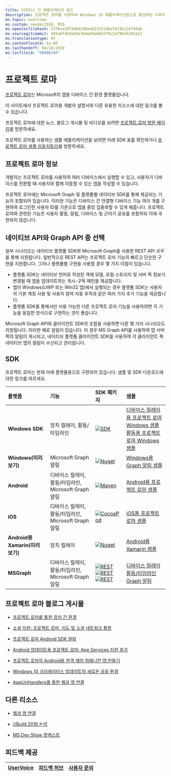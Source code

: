 ```yaml
---
title: 디바이스 간 애플리케이션 빌드
description: 프로젝트 로마를 사용하여 Windows 10 애플리케이션용으로 활성화된 디바이스 간 기능과 플랫폼 간 기능에 대해 알아봅니다.
ms.topic: overview
ms.custom: seodec2018, RS5
ms.openlocfilehash: 57f6ce29730bd296ee623251d8ef619b114f944b
ms.sourcegitcommit: 945a0f4bda02e3b4eb9a665379c2af9bd5285a53
ms.translationtype: HT
ms.contentlocale: ko-KR
ms.lasthandoff: 04/18/2019
ms.locfileid: "58906745"
---
```

# <a name="project-rome"></a>프로젝트 로마

[프로젝트 로마](https://developer.microsoft.com/en-us/windows/project-rome)는 Microsoft의 앱용 디바이스 간 환경 플랫폼입니다. 

이 사이트에서 프로젝트 로마용 개발자 설명서와 다른 유용한 리소스에 대한 링크를 볼 수 있습니다.

프로젝트 로마에 대한 뉴스, 블로그 게시물 및 비디오를 보려면 [프로젝트 로마 방문 페이지](https://developer.microsoft.com/windows/project-rome)를 방문하세요.

프로젝트 로마를 사용하는 샘플 애플리케이션을 보려면 아래 SDK 표를 확인하거나 [프로젝트 로마 샘플 리포지토리](https://github.com/Microsoft/project-rome)를 방문하세요.

## <a name="about-project-rome"></a>프로젝트 로마 정보

개발자는 프로젝트 로마를 사용하여 여러 디바이스에서 실행할 수 있고, 사용자가 디바이스를 전환할 때 사용자와 함께 이동할 수 있는 앱을 작성할 수 있습니다.

프로젝트 로마에는 Microsoft Graph 및 플랫폼별 네이티브 SDK를 통해 제공되는 기능이 포함되어 있습니다. 이러한 기능은 디바이스 간 연결형 디바이스 기능 여러 개를 구현하여 로그인한 사용자 ID를 기준으로 앱을 중앙 집중화할 수 있게 해줍니다. 프로젝트 로마와 관련된 기능은 사용자 활동, 알림, 디바이스 및 근러기 공유를 포함하되 이에 국한되지 않습니다.

## <a name="choosing-between-native-apis-and-graph-apis"></a>네이티브 API와 Graph API 중 선택

일부 시나리오는 네이티브 플랫폼 SDK와 Microsoft Graph를 사용한 REST API *모두*를 통해 지원됩니다. 일반적으로 REST API는 프로젝트 로마 기능의 빠르고 단순한 구현을 지원합니다. 그러나 플랫폼별 구현을 사용할 경우 몇 가지 이점이 있습니다.

* 플랫폼 SDK는 네이티브 언어로 작성된 객체 모델, 로컬 스토리지 및 서버 쪽 정보가 변경될 때 앱을 업데이트하는 게시-구독 패턴을 제공합니다.
* 앱이 Windows(UWP 또는 Win32 앱)에서 실행되는 경우 플랫폼 SDK는 사용자의 기본 계정 사용 및 사용자 참여 자동 추적과 같은 여러 가지 추가 기능을 제공합니다.
* 플랫폼 SDK를 통해서만 사용 가능한 다른 프로젝트 로마 기능을 사용하려면 각 기능을 동일한 방식으로 구현하는 것이 좋습니다.

Microsoft Graph API와 클라이언트 SDK의 조합을 사용하면 다른 몇 가지 시나리오도 지원됩니다. 이러한 예로 알림이 있습니다. 이 경우 MS Graph API를 사용하여 앱 서버 쪽의 알림이 게시되고, 네이티브 플랫폼 클라이언트 SDK를 사용하여 각 클라이언트 쪽 네이티브 앱의 알림이 수신되고 관리됩니다.

## <a name="sdk"></a>SDK

프로젝트 로마는 현재 아래 플랫폼용으로 구현되어 있습니다. 샘플 및 SDK 다운로드에 대한 링크를 따르세요.

[windows-sdk]:             https://developer.microsoft.com/en-us/windows/downloads
[windows-sdk-badge]:       https://img.shields.io/badge/sdk-April%202018%20Update-brightgreen.svg
[windows-drsample]:        https://github.com/Microsoft/Windows-universal-samples/tree/master/Samples/RemoteSystems
[windows-afsample]:        https://github.com/Microsoft/Windows-universal-samples/tree/master/Samples/UserActivity 

[winredist-sdk]:           https://www.nuget.org/packages/Microsoft.ConnectedDevices.UserNotifications
[winredist-sdk-badge]:     https://img.shields.io/nuget/v/Microsoft.ConnectedDevices.UserNotifications.svg
[winredist-sample]:        https://github.com/Microsoft/project-rome/tree/release/1.0.0/Windows/samples

[xamarin-sdk]:             https://www.nuget.org/packages/Microsoft.ConnectedDevices.Xamarin.Droid
[xamarin-sdk-badge]:       https://img.shields.io/nuget/v/Microsoft.ConnectedDevices.Xamarin.Droid.svg
[xamarin-sample]:          https://github.com/Microsoft/project-rome/tree/0.8.1/Xamarin/samples

[ios-sdk]:                 https://cocoapods.org/pods/ProjectRomeSdk
[ios-sdk-badge]:           https://img.shields.io/cocoapods/v/ProjectRomeSdk.svg
[ios-sample]:              https://github.com/Microsoft/project-rome/tree/release/1.0.0/iOS/samples

[android-sdk]:             https://bintray.com/connecteddevices/maven/com.microsoft.connecteddevices:connecteddevices-sdk?version=1.1.0
[android-sdk-badge]:       https://img.shields.io/bintray/v/connecteddevices/maven/com.microsoft.connecteddevices:connecteddevices-sdk.svg
[android-sample]:          https://github.com/Microsoft/project-rome/tree/release/1.0.0/Android/samples

[graph-relay]:             https://developer.microsoft.com/graph/docs/api-reference/beta/resources/project_rome_overview
[graph-activities]:        https://developer.microsoft.com/graph/docs/api-reference/v1.0/resources/activity-feed-api-overview
[graph-notification]:      https://developer.microsoft.com/graph/docs/api-reference/beta/resources/notifications-api-overview

[graph-relay-badge]:       https://img.shields.io/badge/Device_Relay-Beta-orange.svg
[graph-activities-badge]:  https://img.shields.io/badge/Activities-1.0-brightgreen.svg
[graph-notification-badge]:https://img.shields.io/badge/Graph_Notifications-Beta-orange.svg

[graph-relay-sample]:        https://developer.microsoft.com/graph/docs/api-reference/beta/resources/project_rome_overview
[graph-activities-sample]:   https://developer.microsoft.com/graph/docs/api-reference/v1.0/resources/activity-feed-api-overview
[graph-notification-sample]: https://developer.microsoft.com/graph/docs/api-reference/beta/resources/notifications-api-overview



|   플랫폼                        | 기능                                                         |           SDK 패키지                          |   샘플                                       |
| :-------------------------------- | :--------------------------------------------------------------- |:---------------------------------------------- | :---------------------------------------------- |
| **Windows SDK**                   | 장치 릴레이, 활동/타임라인                                | [![SDK][windows-sdk-badge]][windows-sdk]       | [디바이스 릴레이용 프로젝트 로마 Windows 샘플][windows-drsample] <br> [활동용 프로젝트 로마 Windows 샘플][windows-afsample]
| **Windows(미리 보기)**             |                                    Microsoft Graph 알림 | [![Nuget][winredist-sdk-badge]][winredist-sdk] | [Windows용 Graph 알림 샘플][winredist-sample] 
| **Android**             | 디바이스 릴레이, 활동/타임라인, Microsoft Graph 알림 | [![Maven][android-sdk-badge]][android-sdk]     | [Android용 프로젝트 로마 샘플][android-sample]
| **iOS**                 | 디바이스 릴레이, 활동/타임라인, Microsoft Graph 알림 | [![CocoaPod][ios-sdk-badge]][ios-sdk]          | [iOS용 프로젝트 로마 샘플][ios-sample]
| **Android용 Xamarin(미리 보기)** | 장치 릴레이                                                     | [![Nuget][xamarin-sdk-badge]][xamarin-sdk]     | [Android용 Xamarin 샘플][xamarin-sample]
| **MSGraph**                       | 디바이스 릴레이, 활동/타임라인, Microsoft Graph 알림 | [![REST][graph-relay-badge]][graph-relay]<br> [![REST][graph-activities-badge]][graph-activities]<br>[![REST][graph-notification-badge]][graph-notification]          | [디바이스 릴레이][graph-relay-sample]<br>[활동/타임라인][graph-activities-sample]<br>[Graph 알림][graph-notification-sample]

## <a name="project-rome-blog-posts"></a>프로젝트 로마 블로그 게시물
* [프로젝트 로마를 통한 장치 간 환경](https://blogs.windows.com/buildingapps/2016/10/11/cross-device-experience-with-project-rome/#iQTseFlAMJRopU9k.97)

* [소셜 지원: 프로젝트 로마, 지도 및 소셜 네트워크 통합](https://blogs.windows.com/buildingapps/2016/10/27/going-social-project-rome-maps-social-network-integration-app-dev-on-xbox-series/#SCfoEZ1q8c1yBMei.97)

* [프로젝트 로마 Android SDK 알림](https://blogs.windows.com/buildingapps/2017/02/08/announcing-project-rome-android-sdk/#obDkvwkXOGa3tcTx.97)

* [Android 업데이트용 프로젝트 로마: App Services 지원 추가](https://blogs.windows.com/buildingapps/2017/03/23/project-rome-android-update-now-app-services-support/#DBm1Ic4JX8vXv2h0.97)

* [프로젝트 로마의 Android용 원격 제어 컴패니언 앱 만들기](https://blog.xamarin.com/building-remote-control-companion-app-android-project-rome/)

* [Windows 10 크리에이터스 업데이트의 새로운 공유 환경](https://blogs.windows.com/buildingapps/2017/04/06/new-share-experience-windows-10-creators-update/#OGskrWcLLlrCTCSH.97)

* [AppUriHandlers를 통한 웹과 앱 연결](https://blogs.windows.com/buildingapps/2016/10/14/web-to-app-linking-with-appurihandlers/#fIh7USaxBYS8JqfT.97)

## <a name="other-resources"></a>다른 리소스

* [웹과 앱 연결](https://docs.microsoft.com/en-us/windows/uwp/launch-resume/web-to-app-linking)

* [//Build 2016 논의](https://channel9.msdn.com/Events/Build/2016/B831)

* [MS Dev Show 팟캐스트](http://msdevshow.com/2016/11/project-rome-with-shawn-henry/)

## <a name="give-feedback"></a>피드백 제공

|[UserVoice](https://wpdev.uservoice.com/forums/110705-universal-windows-platform/category/183208-connected-apps-and-devices-project-rome)|[피드백 허브](https://support.microsoft.com/en-us/help/4021566/windows-10-send-feedback-to-microsoft-with-feedback-hub-app)|[사용자 문의](mailto:projectrometeam@microsoft.com)|
|-----|-----|-----|
